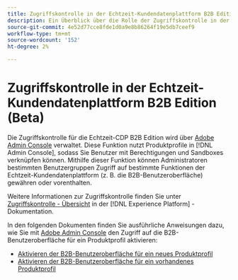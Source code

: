 ```yaml
---
title: Zugriffskontrolle in der Echtzeit-Kundendatenplattform B2B Edition
description: Ein Überblick über die Rolle der Zugriffskontrolle in der Echtzeit-Kundendatenplattform B2B Edition.
source-git-commit: 4e52d77cce8fde1d0a9e8b86264f19e5db7ceef9
workflow-type: tm+mt
source-wordcount: '152'
ht-degree: 2%

---
```


# Zugriffskontrolle in der Echtzeit-Kundendatenplattform B2B Edition (Beta)

Die Zugriffskontrolle für die Echtzeit-CDP B2B Edition wird über [Adobe Admin Console](http://adminconsole.adobe.com) verwaltet. Diese Funktion nutzt Produktprofile in [!DNL Admin Console], sodass Sie Benutzer mit Berechtigungen und Sandboxes verknüpfen können. Mithilfe dieser Funktion können Administratoren bestimmten Benutzergruppen Zugriff auf bestimmte Funktionen der Echtzeit-Kundendatenplattform (z. B. die B2B-Benutzeroberfläche) gewähren oder vorenthalten.

Weitere Informationen zur Zugriffskontrolle finden Sie unter [Zugriffskontrolle - Übersicht](../../access-control/home.md) in der [!DNL Experience Platform] -Dokumentation.

In den folgenden Dokumenten finden Sie ausführliche Anweisungen dazu, wie Sie mit [Adobe Admin Console](http://adminconsole.adobe.com) den Zugriff auf die B2B-Benutzeroberfläche für ein Produktprofil aktivieren:

* [Aktivieren der B2B-Benutzeroberfläche für ein neues Produktprofil](../../access-control/ui/create-profile.md)
* [Aktivieren der B2B-Benutzeroberfläche für ein vorhandenes Produktprofil](../../access-control/ui/details-and-services.md)